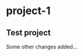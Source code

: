 # project-1
Test project
----------------------------------------------
Some other changes added...
